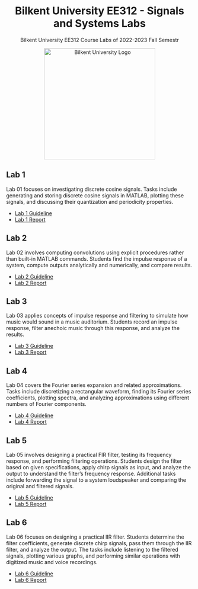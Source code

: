 <h1 align="center">Bilkent University EE312 - Signals and Systems Labs</h1>

<p align="center">Bilkent University EE312 Course Labs of 2022-2023 Fall Semestr</p>

<p align="center">
  <img src="https://github.com/tarhanefe/bilkent-cs115-labs/assets/73281981/353e59fa-4cf5-4be5-b62f-afa383f3fdcd" alt="Bilkent University Logo" width = "300" />
</p>

## Lab 1

Lab 01 focuses on investigating discrete cosine signals. Tasks include generating and storing discrete cosine signals in MATLAB, plotting these signals, and discussing their quantization and periodicity properties.

- [Lab 1 Guideline](https://github.com/tarhanefe/bilkent-ee312/blob/be6b5bf97e9b1a903661a0a27f3310845cad537c/Lab%201/eee321-2022f-Lab1.pdf)
- [Lab 1 Report](https://github.com/tarhanefe/bilkent-ee312/blob/be6b5bf97e9b1a903661a0a27f3310845cad537c/Lab%201/Efe%20Tarhan%20Signals%20and%20Systems%20Lab%201.pdf)


## Lab 2

Lab 02 involves computing convolutions using explicit procedures rather than built-in MATLAB commands. Students find the impulse response of a system, compute outputs analytically and numerically, and compare results.

- [Lab 2 Guideline](https://github.com/tarhanefe/bilkent-ee312/blob/be6b5bf97e9b1a903661a0a27f3310845cad537c/Lab%202/eee321-2022f-Lab2.pdf)
- [Lab 2 Report](https://github.com/tarhanefe/bilkent-ee312/blob/be6b5bf97e9b1a903661a0a27f3310845cad537c/Lab%202/Efe%20Tarhan%20Signals%20and%20Systems%20Lab%202.pdf)


## Lab 3

Lab 03 applies concepts of impulse response and filtering to simulate how music would sound in a music auditorium. Students record an impulse response, filter anechoic music through this response, and analyze the results.

- [Lab 3 Guideline](https://github.com/tarhanefe/bilkent-ee312/blob/be6b5bf97e9b1a903661a0a27f3310845cad537c/Lab%203/eee321-2022f-Lab3.pdf)
- [Lab 3 Report](https://github.com/tarhanefe/bilkent-ee312/blob/be6b5bf97e9b1a903661a0a27f3310845cad537c/Lab%203/Efe%20Tarhan%20Signals%20and%20Systems%20Lab%20Report%203.pdf)


## Lab 4

Lab 04 covers the Fourier series expansion and related approximations. Tasks include discretizing a rectangular waveform, finding its Fourier series coefficients, plotting spectra, and analyzing approximations using different numbers of Fourier components.

- [Lab 4 Guideline](https://github.com/tarhanefe/bilkent-ee312/blob/be6b5bf97e9b1a903661a0a27f3310845cad537c/Lab%204/eee321-2022f-Lab4.pdf)
- [Lab 4 Report](https://github.com/tarhanefe/bilkent-ee312/blob/be6b5bf97e9b1a903661a0a27f3310845cad537c/Lab%204/Efe%20Tarhan%20EEE321%20Lab%204.pdf)


## Lab 5

Lab 05 involves designing a practical FIR filter, testing its frequency response, and performing filtering operations. Students design the filter based on given specifications, apply chirp signals as input, and analyze the output to understand the filter’s frequency response. Additional tasks include forwarding the signal to a system loudspeaker and comparing the original and filtered signals.

- [Lab 5 Guideline](https://github.com/tarhanefe/bilkent-ee312/blob/be6b5bf97e9b1a903661a0a27f3310845cad537c/Lab%205/eee321-2022f-Lab5.pdf)
- [Lab 5 Report](https://github.com/tarhanefe/bilkent-ee312/blob/be6b5bf97e9b1a903661a0a27f3310845cad537c/Lab%205/EfeTarhan_EE321_Lab5.pdf)


## Lab 6

Lab 06 focuses on designing a practical IIR filter. Students determine the filter coefficients, generate discrete chirp signals, pass them through the IIR filter, and analyze the output. The tasks include listening to the filtered signals, plotting various graphs, and performing similar operations with digitized music and voice recordings.

- [Lab 6 Guideline](https://github.com/tarhanefe/bilkent-ee312/blob/be6b5bf97e9b1a903661a0a27f3310845cad537c/Lab%206/eee321-2022f-Lab6.pdf)
- [Lab 6 Report](https://github.com/tarhanefe/bilkent-ee312/blob/be6b5bf97e9b1a903661a0a27f3310845cad537c/Lab%206/EfeTarhan_EE321_Lab6.pdf)


